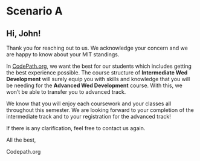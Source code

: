 # Scenario A
## Hi, John!

Thank you for reaching out to us. We acknowledge your concern and we are happy to know about your MIT standings.

In [CodePath.org](https://www.codepath.org/), we want the best for our students which includes getting the best experience possible. The course structure of **Intermediate Wed Development** will surely equip you with skills and knowledge that you will be needing for the **Advanced Wed Development** course. With this, we won’t be able to transfer you to advanced track.

We know that you will enjoy each coursework and your classes all throughout this semester.
We are looking forward to your completion of the intermediate track and to your registration for the advanced track!

If there is any clarification, feel free to contact us again.

All the best,

Codepath.org
